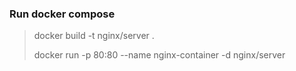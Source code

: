 ### Run docker compose

> docker build -t nginx/server .
>
> docker run -p 80:80 --name nginx-container -d nginx/server
